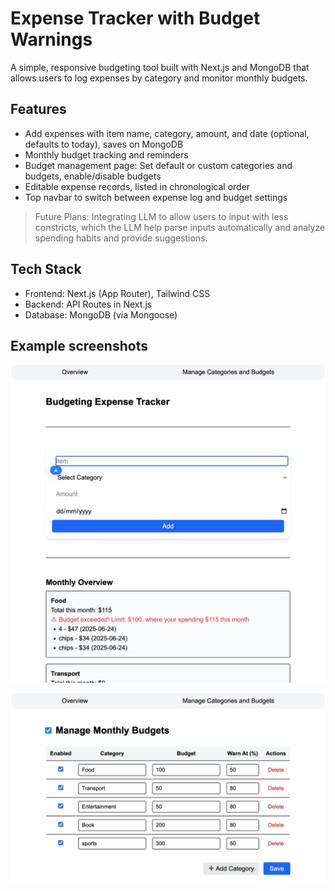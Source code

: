 # Expense Tracker with Budget Warnings

A simple, responsive budgeting tool built with Next.js and MongoDB that allows users to log expenses by category and monitor monthly budgets.

## Features

- Add expenses with item name, category, amount, and date (optional, defaults to today), saves on MongoDB
- Monthly budget tracking and reminders
- Budget management page: Set default or custom categories and budgets, enable/disable budgets
- Editable expense records, listed in chronological order
- Top navbar to switch between expense log and budget settings

> Future Plans: Integrating LLM to allow users to input with less constricts, which the LLM help parse inputs automatically and analyze spending habits and provide suggestions.

## Tech Stack

- Frontend: Next.js (App Router), Tailwind CSS
- Backend: API Routes in Next.js
- Database: MongoDB (via Mongoose)

## Example screenshots

![Screenshot_homePage](/screenshots/Screenshot_homePage.jpg?raw=true "Home Page")

![Screenshot_settingsPage](/screenshots/Screenshot_settingsPage.jpg?raw=true "Settings Page")

